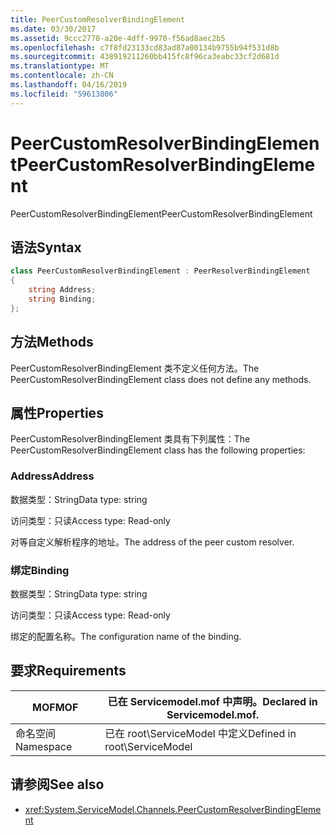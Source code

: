```yaml
---
title: PeerCustomResolverBindingElement
ms.date: 03/30/2017
ms.assetid: 9ccc2770-a20e-4dff-9970-f56ad8aec2b5
ms.openlocfilehash: c7f8fd23133cd83ad87a00134b9755b94f531d8b
ms.sourcegitcommit: 438919211260bb415fc8f96ca3eabc33cf2d681d
ms.translationtype: MT
ms.contentlocale: zh-CN
ms.lasthandoff: 04/16/2019
ms.locfileid: "59613806"
---
```

# <a name="peercustomresolverbindingelement"></a><span data-ttu-id="463b9-102">PeerCustomResolverBindingElement</span><span class="sxs-lookup"><span data-stu-id="463b9-102">PeerCustomResolverBindingElement</span></span>

<span data-ttu-id="463b9-103">PeerCustomResolverBindingElement</span><span class="sxs-lookup"><span data-stu-id="463b9-103">PeerCustomResolverBindingElement</span></span>

## <a name="syntax"></a><span data-ttu-id="463b9-104">语法</span><span class="sxs-lookup"><span data-stu-id="463b9-104">Syntax</span></span>

```csharp
class PeerCustomResolverBindingElement : PeerResolverBindingElement
{
    string Address;
    string Binding;
};
```

## <a name="methods"></a><span data-ttu-id="463b9-105">方法</span><span class="sxs-lookup"><span data-stu-id="463b9-105">Methods</span></span>

<span data-ttu-id="463b9-106">PeerCustomResolverBindingElement 类不定义任何方法。</span><span class="sxs-lookup"><span data-stu-id="463b9-106">The PeerCustomResolverBindingElement class does not define any methods.</span></span>

## <a name="properties"></a><span data-ttu-id="463b9-107">属性</span><span class="sxs-lookup"><span data-stu-id="463b9-107">Properties</span></span>

 <span data-ttu-id="463b9-108">PeerCustomResolverBindingElement 类具有下列属性：</span><span class="sxs-lookup"><span data-stu-id="463b9-108">The PeerCustomResolverBindingElement class has the following properties:</span></span>

### <a name="address"></a><span data-ttu-id="463b9-109">Address</span><span class="sxs-lookup"><span data-stu-id="463b9-109">Address</span></span>

<span data-ttu-id="463b9-110">数据类型：String</span><span class="sxs-lookup"><span data-stu-id="463b9-110">Data type: string</span></span>

<span data-ttu-id="463b9-111">访问类型：只读</span><span class="sxs-lookup"><span data-stu-id="463b9-111">Access type: Read-only</span></span>

<span data-ttu-id="463b9-112">对等自定义解析程序的地址。</span><span class="sxs-lookup"><span data-stu-id="463b9-112">The address of the peer custom resolver.</span></span>

### <a name="binding"></a><span data-ttu-id="463b9-113">绑定</span><span class="sxs-lookup"><span data-stu-id="463b9-113">Binding</span></span>

<span data-ttu-id="463b9-114">数据类型：String</span><span class="sxs-lookup"><span data-stu-id="463b9-114">Data type: string</span></span>

<span data-ttu-id="463b9-115">访问类型：只读</span><span class="sxs-lookup"><span data-stu-id="463b9-115">Access type: Read-only</span></span>

<span data-ttu-id="463b9-116">绑定的配置名称。</span><span class="sxs-lookup"><span data-stu-id="463b9-116">The configuration name of the binding.</span></span>

## <a name="requirements"></a><span data-ttu-id="463b9-117">要求</span><span class="sxs-lookup"><span data-stu-id="463b9-117">Requirements</span></span>

|<span data-ttu-id="463b9-118">MOF</span><span class="sxs-lookup"><span data-stu-id="463b9-118">MOF</span></span>|<span data-ttu-id="463b9-119">已在 Servicemodel.mof 中声明。</span><span class="sxs-lookup"><span data-stu-id="463b9-119">Declared in Servicemodel.mof.</span></span>|
|---------|-----------------------------------|
|<span data-ttu-id="463b9-120">命名空间</span><span class="sxs-lookup"><span data-stu-id="463b9-120">Namespace</span></span>|<span data-ttu-id="463b9-121">已在 root\ServiceModel 中定义</span><span class="sxs-lookup"><span data-stu-id="463b9-121">Defined in root\ServiceModel</span></span>|

## <a name="see-also"></a><span data-ttu-id="463b9-122">请参阅</span><span class="sxs-lookup"><span data-stu-id="463b9-122">See also</span></span>

- <xref:System.ServiceModel.Channels.PeerCustomResolverBindingElement>
